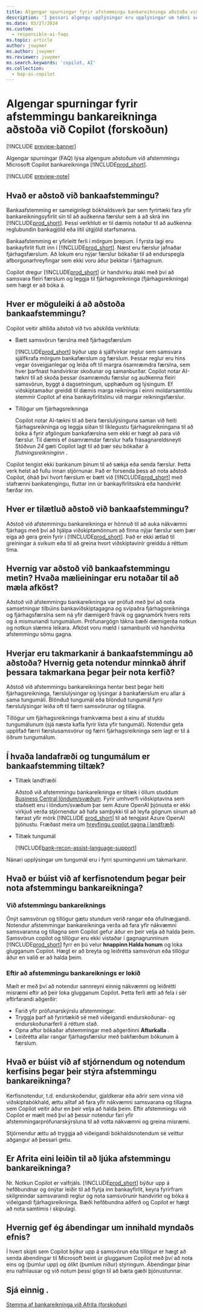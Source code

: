 ```yaml
---
title: Algengar spurningar fyrir afstemmingu bankareikninga aðstoða við Copilot (forskoðun)
description: 'Í þessari algengu upplýsingar eru upplýsingar um tækni sem er notuð til að stemma af bankareikninga og yfirlit í Business Central. Í honum eru lykilatriði og upplýsingar um notkun ÓM, hvernig það var prófað og metið og allar sérstakar takmarkanir.'
ms.date: 03/27/2024
ms.custom:
  - responsible-ai-faqs
ms.topic: article
author: jswymer
ms.author: jswymer
ms.reviewer: jswymer
ms.search.keywords: 'copilot, AI'
ms.collection:
  - bap-ai-copilot
---
```


# Algengar spurningar fyrir afstemmingu bankareikninga aðstoða við Copilot (forskoðun)

[!INCLUDE [preview-banner](~/../shared-content/shared/preview-includes/preview-banner.md)]

Algengar spurningar (FAQ) lýsa algengum aðstoðum við afstemmingu Microsoft Copilot bankareikninga [!INCLUDE[prod_short](includes/prod_short.md)].

[!INCLUDE [preview-note](~/../shared-content/shared/preview-includes/production-ready-preview-dynamics365.md)]

## Hvað er aðstoð við bankaafstemmingu?

Bankaafstemming er sameiginlegt bókhaldsverk þar sem fyrirtæki fara yfir bankareikningsyfirlit sín til að auðkenna færslur sem á að skrá inn [!INCLUDE[prod_short](includes/prod_short.md)]. Þessi verkhluti er til dæmis notaður til að auðkenna reglubundin bankagjöld eða lítil útgjöld starfsmanna.

Bankaafstemming er yfirleitt ferli í mörgum þrepum. Í fyrsta lagi eru bankayfirlit flutt inn í [!INCLUDE[prod_short](includes/prod_short.md)]. Næst eru færslur jafnaðar fjárhagsfærslum. Að lokum eru nýjar færslur bókaðar til að endurspegla afborgunarhreyfingar sem ekki voru áður þekktar í fjárhagnum.

Copilot dregur [!INCLUDE[prod_short](includes/prod_short.md)] úr handvirku átaki með því að samsvara fleiri færslum og leggja til fjárhagsreikninga (fjárhagsreikninga) sem hægt er að bóka á.

## Hver er möguleiki á að aðstoða bankaafstemmingu?

Copilot veitir alhliða aðstoð við tvo aðskilda verkhluta:

- Bætt samsvörun færslna með fjárhagsfærslum

    [!INCLUDE[prod_short](includes/prod_short.md)] býður upp á sjálfvirkar reglur sem samsvara sjálfkrafa mörgum bankafærslum og færslum. Þessar reglur eru hins vegar ósveigjanlegar og leiða oft til margra ósamræmdra færslna, sem hver þarfnast handvirkrar skoðunar og samanburðar. Copilot notar AI-tækni til að skoða þessar ósamræmdu færslur og auðkenna fleiri samsvörun, byggt á dagsetningum, upphæðum og lýsingum. Ef viðskiptamaður greiddi til dæmis marga reikninga í einni moldarsamtölu stemmir Copilot af eina bankayfirlitslínu við margar reikningsfærslur.

- Tillögur um fjárhagsreikninga

    Copilot notar AI-tækni til að bera færslulýsinguna saman við heiti fjárhagsreikninga og leggja síðan til líklegustu fjárhagsreikningana til að bóka á fyrir afgöngum bankafærslna sem ekki er hægt að para við færslur. Til dæmis ef ósamræmdar færslur hafa frásagnareldsneyti Stöðvun *24* gæti Copilot lagt til að þær séu bókaðar á *flutningsreikninginn* .

Copilot tengist ekki bankanum þínum til að sækja eða senda færslur. Þetta verk helst að fullu innan stjórnunar. Það er forsenda þess að nota aðstoð Copilot, óháð því hvort færslum er bætt við [!INCLUDE[prod_short](includes/prod_short.md)] með stafrænni bankatengingu, fluttar inn úr bankayfirlitsskrá eða handvirkt færðar inn.

## Hver er tilætluð aðstoð við bankaafstemmingu?

Aðstoð við afstemmingu bankareikninga er hönnuð til að auka nákvæmni fjárhags með því að hjálpa viðskiptamönnum að finna nýjar færslur sem þær eiga að gera grein fyrir í [!INCLUDE[prod_short](includes/prod_short.md)]. Það er ekki ætlað til greiningar á svikum eða til að greina hvort viðskiptavinir greiddu á réttum tíma.

## Hvernig var aðstoð við bankaafstemmingu metin? Hvaða mælieiningar eru notaðar til að mæla afköst?

Aðstoð við afstemmingu bankareikninga var prófuð með því að nota samsetningar tilbúins bankaviðskiptagagna og svipaðra fjárhagsreikninga og fjárhagsfærslna sem ná yfir dæmigerð frávik og gagnamörk hvers reits og á mismunandi tungumálum. Prófunargögn tákna bæði dæmigerða notkun og notkun slæmra leikara. Afköst voru mæld í samanburði við handvirka afstemmingu sömu gagna.

## Hverjar eru takmarkanir á bankaafstemmingu að aðstoða? Hvernig geta notendur minnkað áhrif þessara takmarkana þegar þeir nota kerfið?

Aðstoð við afstemmingu bankareikninga hentar best þegar heiti fjárhagsreikninga, færslulýsingar og lýsingar á bankafærslum eru allar á sama tungumáli. Blönduð tungumál eða blönduð tungumál fyrir færslulýsingar leiða oft til færri samsvörunar og tillagna.

Tillögur um fjárhagsreikninga framkvæma best á einu af studdu tungumálunum (sjá næsta kafla fyrir lista yfir tungumál). Notendur geta upplifað færri færslusamsvörur og færri fjárhagsreikninga sem lagt er til á öðrum tungumálum.

## Í hvaða landafræði og tungumálum er bankaafstemming tiltæk? 

- Tiltæk landfræði

  Aðstoð við afstemmingu bankareikninga er tiltæk í öllum studdum [Business Central löndum/svæðum](/dynamics365/business-central/dev-itpro/compliance/apptest-countries-and-translations). Fyrir umhverfi viðskiptavina sem staðsett eru í löndum/svæðum þar sem Azure OpenAI þjónusta er ekki virkjuð verða stjórnendur að hafa samþykki til að leyfa gögnum sínum að færast yfir mörk [!INCLUDE [prod_short](includes/prod_short.md)] til að tengjast Azure OpenAI þjónustu. Fræðast meira um [hreyfingu copilot gagna í landfræði](ai-copilot-data-movement.md).

- Tiltæk tungumál

  [!INCLUDE[bank-recon-assist-language-support](includes/bank-recon-assist-language-support.md)]

Nánari upplýsingar um tungumál eru í fyrri spurningunni um takmarkanir.

## Hvað er búist við af kerfisnotendum þegar þeir nota afstemmingu bankareikninga?

### Við afstemmingu bankareiknings

Ónýt samsvörun og tillögur gætu stundum verið rangar eða ófullnægjandi. Notendur afstemmingar bankareikninga verða að fara yfir nákvæmni samsvaranna og tillagna sem Copilot gefur áður en þeir velja að halda þeim. Samsvörun copilot og tillögur eru ekki vistaðar í gagnagrunninum [!INCLUDE[prod_short](includes/prod_short.md)] fyrr en þú velur **hnappinn Halda honum** og loka glugganum Copilot. Hægt er að breyta og leiðrétta samsvörun eða tillögur áður en valið er að halda þeim.

### Eftir að afstemmingu bankareiknings er lokið

Mælt er með því að notendur sannreyni einnig nákvæmni og leiðrétti misræmi eftir að þeir loka glugganum Copilot. Þetta ferli ætti að fela í sér eftirfarandi aðgerðir:

- Farið yfir prófunarskýrslu afstemmingar.
- Tryggja þarf að fyrirtækið sé með viðeigandi endurskoðunar- og endurskoðunarferli á réttum stað.
- Opna aftur bókaðar afstemmingar með aðgerðinni **Afturkalla** .
- Leiðrétta allar rangar fjárhagsfærslur með bakfærðum bókunum á færslum.

## Hvað er búist við af stjórnendum og notendum kerfisins þegar þeir stýra afstemmingu bankareikninga?

Kerfisnotendur, t.d. endurskoðendur, gjaldkerar eða aðrir sem vinna við viðskiptabókhald, ættu alltaf að fara yfir nákvæmni samsvarana og tillagna sem Copilot veitir áður en þeir velja að halda þeim. Eftir afstemmingu við Copilot er mælt með því að þessir notendur fari yfir afstemmingarprófunarskýrsluna til að votta nákvæmni og greina misræmi.

Stjórnendur ættu að tryggja að viðeigandi bókhaldsnotendum sé veittur aðgangur að þessari getu.

## Er Afrita eini leiðin til að ljúka afstemmingu bankareikninga?

Nr. Notkun Copilot er valfrjáls. [!INCLUDE[prod_short](includes/prod_short.md)] býður upp á hefðbundnar og ónýtar leiðir til að flytja inn bankayfirlit, keyra fyrirfram skilgreindar samsvarandi reglur og nota samsvörunir handvirkt og bóka á viðeigandi fjárhagsreikninga. Bæði hefðbundna aðferð og Copilot er hægt að nota samtímis í skipulagi.

## Hvernig gef ég ábendingar um innihald myndaðs efnis?

Í hvert skipti sem Copilot býður upp á samsvörun eða tillögur er hægt að senda ábendingar til Microsoft beint úr glugganum Copilot með því að nota eins og (þumlur upp) og ólíkt (þumlum niður) stýringum. Ábendingar þínar eru nafnlausar og við notum þessi gögn til að bæta gæði þjónustunnar.

## Sjá einnig .

[Stemma af bankareikninga við Afrita (forskoðun)](bank-reconciliation-with-copilot.md)
